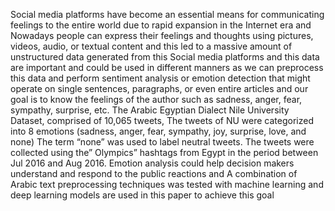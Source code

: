 Social media platforms have become an essential means for communicating feelings to the entire world due to rapid expansion in the Internet era and Nowadays people can express their feelings and thoughts using pictures, videos, audio, or textual content and this led to a massive amount of unstructured data generated from this Social media platforms and this data are important and could be used in different manners as we can preprocess this data and perform sentiment analysis or emotion detection that might operate on single sentences, paragraphs, or even entire articles and our goal is to know the feelings of the author such as sadness, anger, fear, sympathy, surprise, etc. The Arabic Egyptian Dialect Nile University Dataset, comprised of 10,065 tweets, The tweets of NU were categorized into 8 emotions (sadness, anger, fear, sympathy, joy, surprise, love, and none) The term “none” was used to label neutral tweets. The tweets were collected using the” Olympics” hashtags from Egypt in the period between Jul 2016 and Aug 2016. Emotion analysis could help decision makers understand and respond to the public reactions and A combination of Arabic text preprocessing techniques was tested with machine learning and deep learning models are used in this paper to achieve this goal
